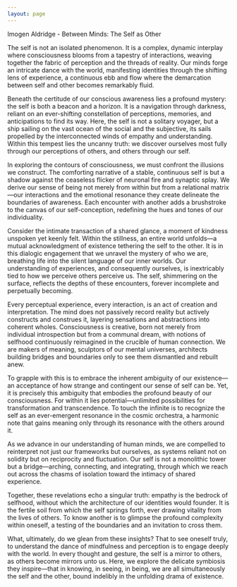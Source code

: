 ```yaml
---
layout: page
---
```

Imogen Aldridge - Between Minds: The Self as Other

The self is not an isolated phenomenon. It is a complex, dynamic interplay where consciousness blooms from a tapestry of interactions, weaving together the fabric of perception and the threads of reality. Our minds forge an intricate dance with the world, manifesting identities through the shifting lens of experience, a continuous ebb and flow where the demarcation between self and other becomes remarkably fluid.

Beneath the certitude of our conscious awareness lies a profound mystery: the self is both a beacon and a horizon. It is a navigation through darkness, reliant on an ever-shifting constellation of perceptions, memories, and anticipations to find its way. Here, the self is not a solitary voyager, but a ship sailing on the vast ocean of the social and the subjective, its sails propelled by the interconnected winds of empathy and understanding. Within this tempest lies the uncanny truth: we discover ourselves most fully through our perceptions of others, and others through our self.

In exploring the contours of consciousness, we must confront the illusions we construct. The comforting narrative of a stable, continuous self is but a shadow against the ceaseless flicker of neuronal fire and synaptic splay. We derive our sense of being not merely from within but from a relational matrix—our interactions and the emotional resonance they create delineate the boundaries of awareness. Each encounter with another adds a brushstroke to the canvas of our self-conception, redefining the hues and tones of our individuality.

Consider the intimate transaction of a shared glance, a moment of kindness unspoken yet keenly felt. Within the stillness, an entire world unfolds—a mutual acknowledgment of existence tethering the self to the other. It is in this dialogic engagement that we unravel the mystery of who we are, breathing life into the silent language of our inner worlds. Our understanding of experiences, and consequently ourselves, is inextricably tied to how we perceive others perceive us. The self, shimmering on the surface, reflects the depths of these encounters, forever incomplete and perpetually becoming.

Every perceptual experience, every interaction, is an act of creation and interpretation. The mind does not passively record reality but actively constructs and construes it, layering sensations and abstractions into coherent wholes. Consciousness is creative, born not merely from individual introspection but from a communal dream, with notions of selfhood continuously reimagined in the crucible of human connection. We are makers of meaning, sculptors of our mental universes, architects building bridges and boundaries only to see them dismantled and rebuilt anew.

To grapple with this is to embrace the inherent ambiguity of our existence—an acceptance of how strange and contingent our sense of self can be. Yet, it is precisely this ambiguity that embodies the profound beauty of our consciousness. For within it lies potential—unlimited possibilities for transformation and transcendence. To touch the infinite is to recognize the self as an ever-emergent resonance in the cosmic orchestra, a harmonic note that gains meaning only through its resonance with the others around it.

As we advance in our understanding of human minds, we are compelled to reinterpret not just our frameworks but ourselves, as systems reliant not on solidity but on reciprocity and fluctuation. Our self is not a monolithic tower but a bridge—arching, connecting, and integrating, through which we reach out across the chasms of isolation toward the intimacy of shared experience.

Together, these revelations echo a singular truth: empathy is the bedrock of selfhood, without which the architecture of our identities would founder. It is the fertile soil from which the self springs forth, ever drawing vitality from the lives of others. To know another is to glimpse the profound complexity within oneself, a testing of the boundaries and an invitation to cross them.

What, ultimately, do we glean from these insights? That to see oneself truly, to understand the dance of mindfulness and perception is to engage deeply with the world. In every thought and gesture, the self is a mirror to others, as others become mirrors unto us. Here, we explore the delicate symbiosis they inspire—that in knowing, in seeing, in being, we are all simultaneously the self and the other, bound indelibly in the unfolding drama of existence.